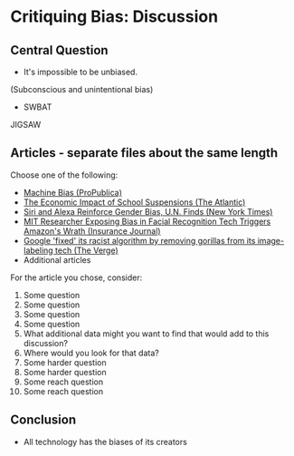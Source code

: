 # Critiquing Bias: Discussion

## Central Question

- It's impossible to be unbiased.

(Subconscious and unintentional bias)

- SWBAT

JIGSAW

## Articles - separate files about the same length


Choose one of the following:

- [Machine Bias (ProPublica)](https://www.propublica.org/article/machine-bias-risk-assessments-in-criminal-sentencing)
- [The Economic Impact of School Suspensions (The Atlantic)](https://www.theatlantic.com/business/archive/2014/10/the-economic-impact-of-school-suspensions/381859/)
- [Siri and Alexa Reinforce Gender Bias, U.N. Finds (New York Times)](https://www.nytimes.com/2019/05/22/world/siri-alexa-ai-gender-bias.html)
- [MIT Researcher Exposing Bias in Facial Recognition Tech Triggers Amazon's Wrath (Insurance Journal)](https://www.insurancejournal.com/news/national/2019/04/08/523153.htm)
- [Google 'fixed' its racist algorithm by removing gorillas from its image-labeling tech (The Verge)](https://www.theverge.com/2018/1/12/16882408/google-racist-gorillas-photo-recognition-algorithm-ai)
- Additional articles

For the article you chose, consider:

1. Some question
2. Some question
3. Some question
4. Some question
5. What additional data might you want to find that would add to this discussion?
6. Where would you look for that data?
7. Some harder question
8. Some harder question
9. Some reach question
10. Some reach question

## Conclusion

- All technology has the biases of its creators

